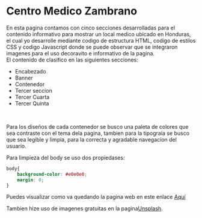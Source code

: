 
# Centro Medico Zambrano
<p>
En esta pagina contamos con cinco secciones desarrolladas para el contenido informativo para mostrar un local medico ubicado en Honduras, el cual yo desarrolle mediante codigo de estructura HTML, codigo de estilos CSS y codigo Javascript donde se puede observar que se integraron imagenes para el uso decoravito e informativo de la pagina.<br>
El contenido de clasifico en las siguientes secciones:
</p>
<ul>
    <li>Encabezado</li>
    <li>Banner</li>
    <li>Contenedor</li>
    <li>Tercer seccion</li>
    <li>Tercer Cuarta</li>
    <li>Tercer Quinta</li>
</ul>
<br>
<p>
Para los diseños de cada contenedor se busco una paleta de colores que sea contraste con el tema dela pagina, tambien para la tipograía se busco que sea legible y limpia, para la correcta y agradable navegacion del usuario.
</p>
Para limpieza del body se uso dos propiedases:

```css
body{
    background-color: #e0e0e0;
    margin: 0;
}

```
Puedes visualizar como va quedando la pagina web en este enlace [Aquí](https://verificacion-codigo-new.netlify.app "Aquí")

Tambien hize uso de imagenes gratuitas en la pagina[Unsplash](http://https://unsplash.com/es/s/fotos/hospital "Unsplash").
